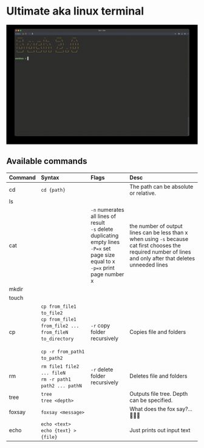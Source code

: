 # Ultimate aka linux terminal

![](imgs/demo.gif)

## Available commands

| **Command** | **Syntax**                                                                                                            | **Flags**                                                                                                                                   | **Desc**                                                                                                                                                          |
|-------------|:----------------------------------------------------------------------------------------------------------------------|:--------------------------------------------------------------------------------------------------------------------------------------------|:------------------------------------------------------------------------------------------------------------------------------------------------------------------|
|      cd     | `cd {path}`                                                                                                           |                                                                                                                                             | The path can be absolute or relative.                                                                                                                             |
|      ls     |                                                                                                                       |                                                                                                                                             |                                                                                                                                                                   |
|     cat     |                                                                                                                       | `-n` numerates all lines of result<br>`-s` delete duplicating empty lines<br>`-P=x` set page size equal to x<br>`-p=x`  print page number x | the number of output lines can be less than x when using `-s` because cat first chooses the required number of lines and only after that deletes unneeded lines   |
|    mkdir    |                                                                                                                       |                                                                                                                                             |                                                                                                                                                                   |
|    touch    |                                                                                                                       |                                                                                                                                             |                                                                                                                                                                   |
|     cp      | `cp from_file1 to_file2`<br>`cp from_file1 from_file2 ... from_fileN to_directory`<br><br>`cp -r from_path1 to_path2` | `-r` copy folder recursively                                                                                                                | Copies file and folders                                                                                                                                           |
|      rm     | `rm file1 file2 ... fileN`<br>`rm -r path1 path2 ... pathN`                                                           | `-r` delete folder recursively                                                                                                              | Deletes file and folders                                                                                                                                          |
|     tree    | `tree`<br>`tree <depth>`                                                                                              |                                                                                                                                             | Outputs file tree. Depth can be specified.                                                                                                                        |
|    foxsay   | `foxsay <message>`                                                                                                    |                                                                                                                                             | What does the fox say?... 🎵🎵🎵                                                                                                                                  |
|     echo    | `echo <text>`<br>`echo {text} > {file}`                                                                               |                                                                                                                                             | Just prints out input text                                                                                                                                        |

